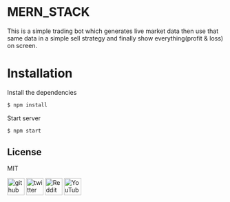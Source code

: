 # MERN_STACK
This is a simple trading bot which generates live market data then use that same data in a simple sell strategy and finally show everything(profit &amp; loss) on screen. 

# Installation
Install the dependencies
```sh
$ npm install
```
Start server
```sh
$ npm start
```
License
----
MIT

[<img src='https://cdn.jsdelivr.net/npm/simple-icons@3.0.1/icons/github.svg' alt='github' height='40'>](https://github.com/subhash00)  [<img src='https://cdn.jsdelivr.net/npm/simple-icons@3.0.1/icons/twitter.svg' alt='twitter' height='40'>](https://twitter.com/@codingGuru5) [<img src='https://cdn.jsdelivr.net/npm/simple-icons@3.0.1/icons/reddit.svg' alt='Reddit' height='40'>](https://www.reddit.com/user/coding-Guru) [<img src='https://cdn.jsdelivr.net/npm/simple-icons@3.0.1/icons/youtube.svg' alt='YouTube' height='40'>](https://www.youtube.com/channel/UCecHrGQQKOtWK9uOlxyUlWA)


